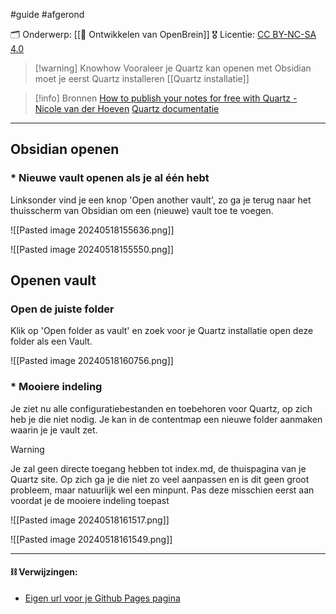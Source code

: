 #guide  #afgerond

🗂️ Onderwerp:  [[🧠 Ontwikkelen van OpenBrein]]
🎖️ Licentie: [CC BY-NC-SA 4.0](https://creativecommons.org/licenses/by-nc-sa/4.0/)


>[!warning] Knowhow
> Vooraleer je Quartz kan openen met Obsidian moet je eerst Quartz installeren
> [[Quartz installatie]]

>[!info] Bronnen
>[How to publish your notes for free with Quartz - Nicole van der Hoeven](https://youtu.be/6s6DT1yN4dw)
>[Quartz documentatie](https://quartz.jzhao.xyz/)

---

## Obsidian openen
### * Nieuwe vault openen als je al één hebt

Linksonder vind je een knop 'Open another vault', zo ga je terug naar het thuisscherm van Obsidian om een (nieuwe) vault toe te voegen.

![[Pasted image 20240518155636.png]]

![[Pasted image 20240518155550.png]]

## Openen vault
### Open de juiste folder
Klik op 'Open folder as vault' en zoek voor je Quartz installatie open deze folder als een Vault.

![[Pasted image 20240518160756.png]]

### * Mooiere indeling
Je ziet nu alle configuratiebestanden en toebehoren voor Quartz, op zich heb je die niet nodig. Je kan in de contentmap een nieuwe folder aanmaken waarin je je vault zet. 

>[!warning]
>Je zal geen directe toegang hebben tot index.md, de thuispagina van je Quartz site. Op zich ga je die niet zo veel aanpassen en is dit geen groot probleem, maar natuurlijk wel een minpunt. Pas deze misschien eerst aan voordat je de mooiere indeling toepast


![[Pasted image 20240518161517.png]]

![[Pasted image 20240518161549.png]]

---
#### **⛓️ Verwijzingen:**
* [Eigen url voor je Github Pages pagina](https://docs.github.com/en/pages/configuring-a-custom-domain-for-your-github-pages-site/managing-a-custom-domain-for-your-github-pages-site)